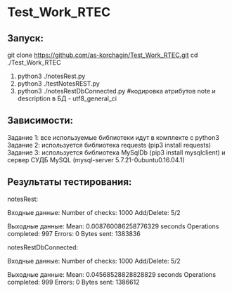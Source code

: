 
# Test_Work_RTEC


## Запуск:

git clone https://github.com/as-korchagin/Test_Work_RTEC.git
cd ./Test_Work_RTEC

 1. python3 ./notesRest.py
 2. python3 ./testNotesREST.py
 3. python3 ./notesRestDbConnected.py #кодировка атрибутов note и description в БД - utf8_general_ci 
## Зависимости:
Задание 1: все используемые библиотеки идут в комплекте с python3
Задание 2: используется библиотека requests (pip3 install requests)
Задание 3: используется библиотека MySqlDb (pip3 install mysqlclient) и сервер СУДБ MySQL (mysql-server 5.7.21-0ubuntu0.16.04.1)

## Результаты тестирования:

notesRest:

Входные данные:
Number of checks: 1000
Add/Delete: 5/2

Выходные данные:
Mean: 0.008760086258776329 seconds
Operations completed: 997
Errors: 0
Bytes sent: 1383836

notesRestDbConnected:

Входные данные:
Number of checks: 1000
Add/Delete: 5/2

Выходные данные:
Mean: 0.04568528828828829 seconds
Operations completed: 999
Errors: 0
Bytes sent: 1386612

